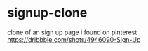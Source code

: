 # signup-clone
clone of an sign up page i found on pinterest
https://dribbble.com/shots/4946090-Sign-Up
